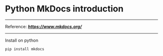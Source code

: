 # Python MkDocs introduction 
---
Reference: _**<https://www.mkdocs.org/>**_

---
Install on python

```python
pip install mkdocs
```







